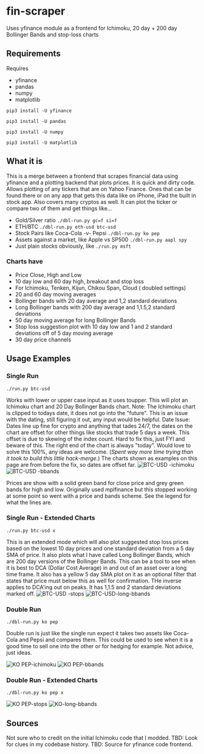 # fin-scraper
Uses yfinance module as a frontend for Ichimoku, 20 day + 200 day Bollinger Bands and stop-loss charts
## Requirements
Requires
* yfinance
*  pandas
*  numpy
*  matplotlib

``` pip3 install -U yfinance ```

``` pip3 install -U pandas ```

``` pip3 install -U numpy ```

``` pip3 install -U matplotlib ```

## What it is
This is a merge between a frontend that scrapes financial data using yfinance and a plotting backend that plots prices. It is quick and dirty code. Allows plotting of any tickers that are on Yahoo Finance. Ones that can be found there or on any app that gets this data like on iPhone, iPad the built in stock app. Also covers many cryptos as well. It can plot the ticker or compare two of them and get things like...
* Gold/Silver ratio ``` ./dbl-run.py gc=f si=f ```
* ETH/BTC  ``` ./dbl-run.py eth-usd btc-usd ```
* Stock Pairs like Coca-Cola -v- Pepsi  ``` ./dbl-run.py ko pep ```
* Assets against a market, like Apple vs SP500   ``` ./dbl-run.py aapl spy ```
* Just plain stocks obviously, like   ``` ./run.py msft ```

### Charts have
* Price Close, High and Low
* 10 day low and 60 day high, breakout and stop loss
* For Ichimoku, Tenken, Kijun, Chikou Span, Cloud ( doubled settings)
* 20 and 60 day moving averages
* Bollinger bands with 20 day average and 1,2 standard deviations
* Long Bollinger bands with 200 day average and 1,1.5,2 standard deviations
* 50 day moving average for long Bollinger Bands
* Stop loss suggestion plot with 10 day low and 1 and 2 standard deviations off of 5 day moving average
* 30 day price channels

## Usage Examples

### Single Run
``` ./run.py btc-usd ```

Works with lower or upper case input as it uses toupper.
This will plot an Ichimoku chart and 20 Day Bollinger Bands chart.
Note: The Ichimoku chart is clipped to todays date, it does not go into the "future". This is an issue with the dating, still figuring it out, any input would be helpful.
Date Issue: Dates line up fine for crypto and anything that tades 24/7, the dates on the chart are offset for other things like stocks that trade 5 days a week. This offset is due to skewing of the index count. Hard to fix this, just FYI and beware of this. The right end of the chart is always "today". Would love to solve this 100%, any ideas are welcome. (*Spent way more time trying than it took to build this little hack-merge.*) The charts shown as examples on this page are from before the fix, so dates are offset far.
![BTC-USD -ichimoku](https://user-images.githubusercontent.com/51176457/167054060-2dbf3fd5-4eab-43be-89b2-297b33915db3.png)
![BTC-USD -bbands](https://user-images.githubusercontent.com/51176457/167054055-9c11d156-4b74-47cb-ab9e-4aaec828f808.png)

Prices are show with a solid green band for close price and grey green bands for high and low. Originally used mplfinance but this stopped working at some point so went with a price and bands scheme. See the legend for what the lines are.

### Single Run - Extended Charts
``` ./run.py btc-usd x ```

This is an extended mode which will also plot suggested stop loss prices based on the lowest 10 day prices and one standard deviation from a 5 day SMA of price.
It also plots what I have called Long Bollinger Bands, which are 200 day versions of the Bollinger Bands. This can be a tool to see when it is best to DCA (Dollar Cost Average) in and out of an asset over a long time frame. It also has a yellow 5 day SMA plot on it as an optional filter that states that price must below this as well for confirmation. THe inverse applies to DCA'ing out on peaks. It has 1,1.5 and 2 standard deviations marked off.
![BTC-USD -stops](https://user-images.githubusercontent.com/51176457/167054061-d3ebb586-f205-4097-bb47-1795e2bef552.png)
![BTC-USD-long-bbands](https://user-images.githubusercontent.com/51176457/167054063-841918f2-4f0a-4563-841a-547c9e19fdfa.png)

### Double Run

``` ./dbl-run.py ko pep ```

Double run is just like the single run expect it takes two assets like Coca-Cola and Pepsi and compares them. This could be used to see when it is a good time to sell one into the other or for hedging for example. Not advice, just ideas.

![KO PEP-ichimoku](https://user-images.githubusercontent.com/51176457/167054066-b4336e87-5e58-4f3b-8d9a-d68f5b7ad650.png)
![KO PEP-bbands](https://user-images.githubusercontent.com/51176457/167054065-f28b6d5d-8b87-49f7-a2aa-00ef2fd2308f.png)

### Double Run - Extended Charts

``` ./dbl-run.py ko pep x ```

![KO PEP-stops](https://user-images.githubusercontent.com/51176457/167054069-ff34cc64-c423-42f3-a1f1-c74f7257d90c.png)
![KO-long-bbands](https://user-images.githubusercontent.com/51176457/167054070-3b8cd741-3dde-456a-8864-7410e3dfbcb8.png)

## Sources
Not sure who to credit on the initial Ichimoku code that I modded. TBD: Look for clues in my codebase history.
TBD: Source for yfinance code frontend.
